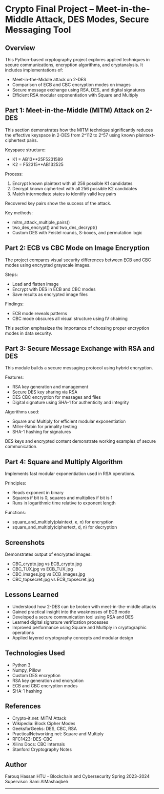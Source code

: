 

# Crypto Final Project – Meet-in-the-Middle Attack, DES Modes, Secure Messaging Tool

## Overview

This Python-based cryptography project explores applied techniques in secure communications, encryption algorithms, and cryptanalysis. It includes implementations of:

* Meet-in-the-Middle attack on 2-DES
* Comparison of ECB and CBC encryption modes on images
* Secure message exchange using RSA, DES, and digital signatures
* Efficient RSA modular exponentiation with Square and Multiply

## Part 1: Meet-in-the-Middle (MITM) Attack on 2-DES

This section demonstrates how the MITM technique significantly reduces the effective keyspace in 2-DES from 2^112 to 2^57 using known plaintext-ciphertext pairs.

Keyspace structure:

* K1 = AB13\*\*25F5231589
* K2 = F52315\*\*AB132525

Process:

1. Encrypt known plaintext with all 256 possible K1 candidates
2. Decrypt known ciphertext with all 256 possible K2 candidates
3. Match intermediate states to identify valid key pairs

Recovered key pairs show the success of the attack.

Key methods:

* mitm\_attack\_multiple\_pairs()
* two\_des\_encrypt() and two\_des\_decrypt()
* Custom DES with Feistel rounds, S-boxes, and permutation logic

## Part 2: ECB vs CBC Mode on Image Encryption

The project compares visual security differences between ECB and CBC modes using encrypted grayscale images.

Steps:

* Load and flatten image
* Encrypt with DES in ECB and CBC modes
* Save results as encrypted image files

Findings:

* ECB mode reveals patterns
* CBC mode obscures all visual structure using IV chaining

This section emphasizes the importance of choosing proper encryption modes in data security.

## Part 3: Secure Message Exchange with RSA and DES

This module builds a secure messaging protocol using hybrid encryption.

Features:

* RSA key generation and management
* Secure DES key sharing via RSA
* DES CBC encryption for messages and files
* Digital signature using SHA-1 for authenticity and integrity

Algorithms used:

* Square and Multiply for efficient modular exponentiation
* Miller-Rabin for primality testing
* SHA-1 hashing for signatures

DES keys and encrypted content demonstrate working examples of secure communication.

## Part 4: Square and Multiply Algorithm

Implements fast modular exponentiation used in RSA operations.

Principles:

* Reads exponent in binary
* Squares if bit is 0, squares and multiplies if bit is 1
* Runs in logarithmic time relative to exponent length

Functions:

* square\_and\_multiply(plaintext, e, n) for encryption
* square\_and\_multiply(ciphertext, d, n) for decryption

## Screenshots

Demonstrates output of encrypted images:

* CBC\_crypto.jpg vs ECB\_crypto.jpg
* CBC\_TUX.jpg vs ECB\_TUX.jpg
* CBC\_images.jpg vs ECB\_images.jpg
* CBC\_topsecret.jpg vs ECB\_topsecret.jpg

## Lessons Learned

* Understood how 2-DES can be broken with meet-in-the-middle attacks
* Gained practical insight into the weaknesses of ECB mode
* Developed a secure communication tool using RSA and DES
* Learned digital signature verification processes
* Improved performance using Square and Multiply in cryptographic operations
* Applied layered cryptography concepts and modular design

## Technologies Used

* Python 3
* Numpy, Pillow
* Custom DES encryption
* RSA key generation and encryption
* ECB and CBC encryption modes
* SHA-1 hashing

## References

* Crypto-it.net: MITM Attack
* Wikipedia: Block Cipher Modes
* GeeksforGeeks: DES, CBC, RSA
* PracticalNetworking.net: Square and Multiply
* RFC1423: DES-CBC
* Xilinx Docs: CBC Internals
* Stanford Cryptography Notes

## Author

Farouq Hassan
HTU – Blockchain and Cybersecurity
Spring 2023–2024
Supervisor: Sami AlMashaqbeh

---
